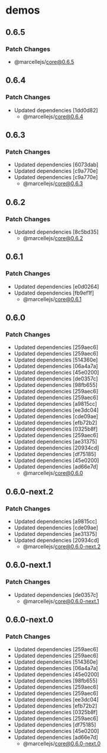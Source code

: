 # demos

## 0.6.5

### Patch Changes

- @marcellejs/core@0.6.5

## 0.6.4

### Patch Changes

- Updated dependencies [1dd0d82]
  - @marcellejs/core@0.6.4

## 0.6.3

### Patch Changes

- Updated dependencies [6073dab]
- Updated dependencies [c9a770e]
- Updated dependencies [c9a770e]
  - @marcellejs/core@0.6.3

## 0.6.2

### Patch Changes

- Updated dependencies [8c5bd35]
  - @marcellejs/core@0.6.2

## 0.6.1

### Patch Changes

- Updated dependencies [e0d0264]
- Updated dependencies [fb9ef1f]
  - @marcellejs/core@0.6.1

## 0.6.0

### Patch Changes

- Updated dependencies [259aec6]
- Updated dependencies [259aec6]
- Updated dependencies [514360e]
- Updated dependencies [06a4a7a]
- Updated dependencies [45e0200]
- Updated dependencies [de0357c]
- Updated dependencies [98fb655]
- Updated dependencies [259aec6]
- Updated dependencies [259aec6]
- Updated dependencies [a9815cc]
- Updated dependencies [ee3dc04]
- Updated dependencies [cde09ae]
- Updated dependencies [efb72b2]
- Updated dependencies [0325b8f]
- Updated dependencies [259aec6]
- Updated dependencies [ae31375]
- Updated dependencies [20934cd]
- Updated dependencies [df75185]
- Updated dependencies [45e0200]
- Updated dependencies [ad66e7d]
  - @marcellejs/core@0.6.0

## 0.6.0-next.2

### Patch Changes

- Updated dependencies [a9815cc]
- Updated dependencies [cde09ae]
- Updated dependencies [ae31375]
- Updated dependencies [20934cd]
  - @marcellejs/core@0.6.0-next.2

## 0.6.0-next.1

### Patch Changes

- Updated dependencies [de0357c]
  - @marcellejs/core@0.6.0-next.1

## 0.6.0-next.0

### Patch Changes

- Updated dependencies [259aec6]
- Updated dependencies [259aec6]
- Updated dependencies [514360e]
- Updated dependencies [06a4a7a]
- Updated dependencies [45e0200]
- Updated dependencies [98fb655]
- Updated dependencies [259aec6]
- Updated dependencies [259aec6]
- Updated dependencies [ee3dc04]
- Updated dependencies [efb72b2]
- Updated dependencies [0325b8f]
- Updated dependencies [259aec6]
- Updated dependencies [df75185]
- Updated dependencies [45e0200]
- Updated dependencies [ad66e7d]
  - @marcellejs/core@0.6.0-next.0
